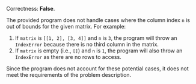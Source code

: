 Correctness: **False**.

The provided program does not handle cases where the column index `n` is out of bounds for the given matrix. For example:

1. If `matrix` is `[[1, 2], [3, 4]]` and `n` is `3`, the program will throw an `IndexError` because there is no third column in the matrix.
2. If `matrix` is empty (i.e., `[]`) and `n` is `1`, the program will also throw an `IndexError` as there are no rows to access.

Since the program does not account for these potential cases, it does not meet the requirements of the problem description.